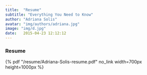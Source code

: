 ```yaml
---
title:  "Resume"
subtitle: "Everything You Need to Know"
author: "Adriana Solis"
avatar: "img/authors/adriana.jpg"
image: "img/d.jpg"
date:   2015-04-23 12:12:12
---
```


### Resume

 {% pdf "/resume/Adriana-Solis-resume.pdf" no_link width=700px height=1000px %}

